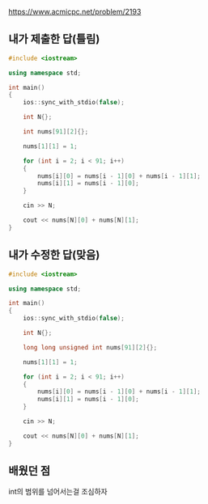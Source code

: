 https://www.acmicpc.net/problem/2193

내가 제출한 답(틀림)
-----------------
```cpp
#include <iostream>

using namespace std;

int main()
{
	ios::sync_with_stdio(false);

	int N{};

	int nums[91][2]{};

	nums[1][1] = 1;

	for (int i = 2; i < 91; i++)
	{
		nums[i][0] = nums[i - 1][0] + nums[i - 1][1];
		nums[i][1] = nums[i - 1][0];
	}

	cin >> N;

	cout << nums[N][0] + nums[N][1];
}
```

내가 수정한 답(맞음)
--------------
```cpp
#include <iostream>

using namespace std;

int main()
{
	ios::sync_with_stdio(false);

	int N{};

	long long unsigned int nums[91][2]{};

	nums[1][1] = 1;

	for (int i = 2; i < 91; i++)
	{
		nums[i][0] = nums[i - 1][0] + nums[i - 1][1];
		nums[i][1] = nums[i - 1][0];
	}

	cin >> N;

	cout << nums[N][0] + nums[N][1];
}
```

배웠던 점
-----------
int의 범위를 넘어서는걸 조심하자
